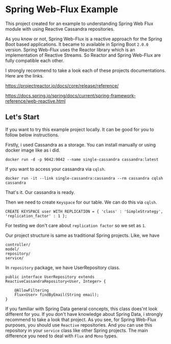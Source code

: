 Spring Web-Flux Example 
===================

This project created for an example to understanding Spring Web Flux module
with using Reactive Cassandra repositories.

As you know or not, Spring Web-Flux is a reactive approach for the Spring
Boot based applications. It became to available in Spring Boot `2.0.0` version.
Spring Web-Flux uses the Reactor library which is an implementation of Reactive Streams.
So Reactor and Spring Web-Flux are fully compatible each other.

I strongly recommend to take a look each of these projects documentations.
Here are the links.

https://projectreactor.io/docs/core/release/reference/

https://docs.spring.io/spring/docs/current/spring-framework-reference/web-reactive.html


Let's Start
---

If you want to try this example project locally. It can be good for you to follow
below instructions.

Firstly, i used Cassandra as a storage. You can install manually or using docker image like as i did.

    docker run -d -p 9042:9042 --name single-cassandra cassandra:latest
    
If you want to access your cassandra via `cqlsh`.

    docker run -it --link single-cassandra:cassandra --rm cassandra cqlsh cassandra
    
That's it. Our cassandra is ready.

Then we need to create `Keyspace` for our table. We can do this via `cqlsh`.

    CREATE KEYSPACE user WITH REPLICATION = { 'class' : 'SimpleStrategy', 'replication_factor' : 1 };
    
For testing we don't care about `replication factor` so we set as `1`.

Our project structure is same as traditional Spring projects. 
Like, we have

    controller/
    model/
    repository/
    service/
    
In `repository` package, we have UserRepository class.

    public interface UserRepository extends ReactiveCassandraRepository<User, Integer> {
    
        @AllowFiltering
        Flux<User> findByEmail(String email);
    }
    
If you familiar with Spring Data general concepts, this class does'nt look different for you.
If you don't have knowledge about Spring Data, i strongly recommend to take a look that project.
As you see, for Spring Web-Flux purposes, you should use `Reactive` repositories.
And you can use this repository in your `service` class like other Spring projects.
The main difference you need to deal with `Flux` and `Mono` types. 
